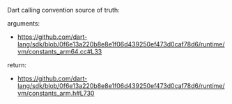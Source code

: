 Dart calling convention source of truth:

arguments:
 * https://github.com/dart-lang/sdk/blob/0f6e13a220b8e8e1f06d439250ef473d0caf78d6/runtime/vm/constants_arm64.cc#L33

return:
 * https://github.com/dart-lang/sdk/blob/0f6e13a220b8e8e1f06d439250ef473d0caf78d6/runtime/vm/constants_arm.h#L730